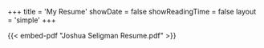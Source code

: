 +++
title = 'My Resume'
showDate = false
showReadingTime = false
layout = 'simple'
+++

{{< embed-pdf "Joshua Seligman Resume.pdf" >}}
